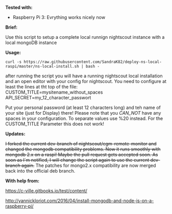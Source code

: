 __Tested with:__ 

- Raspberry Pi 3: Evrything works nicely now

__Brief:__

Use this script to setup a complete local runnign nightscout instance with a local mongoDB instance

__Usage:__

`curl -s https://raw.githubusercontent.com/SandraK82/deploy-ns-local-raspi/master/ns-local-install.sh | bash -`

after running the script you will have a running nightscout local installation and an open editor with your config for nightscout. You need to configure at least the lines at tht top of the file:
CUSTOM_TITLE=mysitename_without_spaces
API_SECRET=my_12_character_passwort

Put your personal password (at least 12 characters long) and teh name of your site (just for Display) there!
Please note that you _CAN_NOT_ have any spaces in your configuration. To separate values use %20 instead. For the CUSTOM_TITLE Parameter this does not work! 

__Updates:__

~~I forked the current dev-branch of nightscout/cgm-remote-monitor and changed the mongodb compatibility problems. Now it runs smoothly with mongodb 2.x on a raspi!
Maybe the pull request gets accepted soon. As soon as I´m notified, I will change the script again to use the current dev-branch again.~~
The patches for mongo2.x compatibility are now merged back into the official deb branch.

__With help from:__

https://c-ville.gitbooks.io/test/content/

http://yannickloriot.com/2016/04/install-mongodb-and-node-js-on-a-raspberry-pi/
